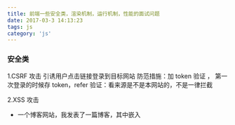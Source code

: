 ```yaml
---
title: 前端一些安全类，渲染机制，运行机制，性能的面试问题
date: 2017-03-3 14:13:23
tags: js
category: 'js'
---
```


### **安全类**

1.CSRF 攻击
引诱用户点击链接登录到目标网站
防范措施：加 token 验证 ， 第一次登录的时候存 token，refer 验证：看来源是不是本网站的，不是一律拦截

2.XSS 攻击

- 一个博客网站，我发表了一篇博客，其中嵌入<script>脚本
  脚本内容：获取 cookie，发送到我的服务器（服务器配合跨域）
  发布这篇博客，有人查看他，可以轻松收割访问者的 cookie

注入脚本
防范措施：对一些表单输入的参数进行过滤限制

### **重排重绘**

重绘：当页面中元素样式的改变并不影响它在文档流中的位置时（例如：color、background-color、visibility 等），浏览器会将新样式赋予给元素并重新绘制它，这个过程称为重绘

重排：页面上的盒模型都有自己的样式，浏览器会把他放在他该出现的位置
导致重排：改动 dom,display:none,加动画,resize 窗口等

减少重排重会：

避免使用 table 布局。
尽可能在 DOM 树的最末端改变 class。

避免使用 CSS 表达式（例如：calc()）

避免频繁操作样式，最好一次性重写 style 属性，或者将样式列表定义为 class 并一次性更改 class 属性。

可以使用 absolute 脱离文档流。

### 防抖和节流

- 防抖：触发高频事件后 n 秒内函数只会执行一次，如果 n 秒内高频事件再次被触发，则重新计算时间；多应用于 用户输入，防止频繁触发 change 事件

```
// 防抖
function debounce(fn, delay = 500){
    // timer 是闭包中
    let timer = null
    return function(){
        if(timer){
            clearTimeout(timer)
        }
        timer = setTimeout(()=>{
            console.log('this',this)
            fn.apply(this,arguments)
            timer = null
        },delay)
    }
}
input1.addEventListener('keyup',debounce(function(e){
    console.log(e.target)
    console.log(input1.value)
},600))

```

- 节流：高频事件触发，但在 n 秒内只会执行一次，所以节流会稀释函数的执行频率。多应用于 拖拽元素 获取位置

```
const div1 = document.getElementById('div1')
function throttle(fn,delay=100){
    let timer = null
    return function(){
        if(timer) return
        timer = setTimeout(() => {
            fn.apply(this,arguments)
            timer = null
        }, delay);
    }

}
div1.addEventListener('drag',throttle(function(e){
    console.log(e.offsetX,e.offsetY);
}))


```

- 为什么用闭包写防抖和节流？ 因为避免 timer 全局污染

### **JS 运行机制**

js 是单线程，异步任务先挂起，同步任务处理完毕再处理异步任务

```
 console.log(1)
 setTimeout(funciton(){
  console.log(2)
 },0)
 console.log(3)  //1 3 2

```

```
console.log('a')

while(true){

}

console.log('b')  //a 同步任务  while一直在循环 执行不到B
```

```
for(var i=0; i<4; i++){
    setTimeout(function(){
        console.log(i)   // 4 4 4 4  循环是同步的每次执行都将异步挂起，都循环完i =4 这个时候才把挂起的4次异步任务加入
    },0)
}

```

同步>promise>promise.then>setTimeout

```

    setTimeout(function () {
          console.log(1)
      }, 0);
      new Promise((resolve) =>{
          console.log(4)
              resolve();
      }).then(function () {
          console.log(2);
      });
      console.log(3)    //4,3,2,1

```

### **JS 垃圾回收机制**

基本类型是：Undefined/Null/Boolean/Number/String

基本类型的值存在内存中，被保存在栈内存中。从一个变量向另一个变量复制基本类型的值，会创建这个值的一个副本。

引用类型：object

引用类型的值是对象，保存在堆内存中。

基本类型保存在栈中引用的内存地址不会改变，引用类型的保存在堆区内存可以改变

```
var a = 2;
var b = a;
b = 3

console.log(a) //2
console.log(b) //3

```

var b = a 这里 b 和 a 是独立的，因为 a 是值类型

```
var a = [1,2,3]
var b = a
b.push(4)
console.log(a) //[1,2,3,4]
console.log(b) //[1,2,3,4]

```

a 存放在栈 【1，2，3】在堆 栈区保存的变量指向堆区 var b = a 实际上 让 b 也指向这个堆区 ，所以就都改变了

JS 中最常见的垃圾回收方式是 1.标记清除。 2.引用计数

标记清楚：是当变量进入环境时，将这个变量标记为“进入环境”。当变量离开环境时，则将其标记为“离开环境”。标记“离开环境”的就回收内存。

引用计数（低版本 IE 内存泄漏）1. 声明了一个变量并将一个引用类型的值赋值给这个变量，这个引用类型值的引用次数就是 1。 3. 当包含这个引用类型值的变量又被赋值成另一个值了，那么这个引用类型值的引用次数减 1.当垃圾收集器下一次运行时，它就会释放引用次数是 0 的值所占的内存

引起内存泄漏的原因：

1.变量相互引用

```
function problem() {
    var objA = new Object();
    var objB = new Object();

    objA.someOtherObject = objB;
    objB.anotherObject = objA;
}
```

这里存在循环引用会引起内存泄漏，引起内存泄漏解决方法

```
objA.someOtherObject = null
objB.anotherObject = null
```

2.意外的全局变量引起的内存泄漏。
全局变量，不会被回收，使用严格模式避免

3.闭包引起的内存泄漏

原因：闭包可以维持函数内局部变量，使其得不到释放。
解决：将事件处理函数定义在外部，解除闭包,或者在定义事件处理函数的外部函数中，删除对 dom 的引用。

### **闭包**

1，可以访问外部函数作用域中变量的函数
2，被内部函数访问的外部函数的变量可以保存在外部函数作用域内而不被回收

实现累加

```
var a = (function(){
          var s = 0;
          return function (){
            s++;
            console.log(s)
          }
        })()

        a()//1
        a()//2
        a()//3
```

```
var oli = document.getElementsByTagName('li');
     var i;
     for(i = 0;i < 5;i++){
         oli[i].onclick = (function(num){
             var a = num; // 为了说明问题
             return function(){
                 alert(a);
             }
         })(i)
     }
     console.log(i); // 5
```

### **经典问题**

```
for(var i=0; i<5;i++){
          listArr[i].onclick = (function(n){
              return function() {
                console.log(n)
              }
          })(i)
       }

```

1.为什么不写闭包就输出 5  
因为 js 是单线程的 循环是同步，先执行， onclick 指向的匿名函数需要 onclick 才执行所以是异步，后执行，var 没有块级作用域，所以循环到 5 后 window.i ==5 因此，这时你点击任何一个 li，都要 alert(i); 局部作用域内没有声明 i 变量，因此会追溯到全局作用域的 i，所以弹出的都是 5。可以用 let 解决

2.为什么写闭包就正确了
循环的时候 已经将 listArr[i] 这里的 i 变成 0,1,2,3,4 ，click 时候 function 内找 n 没有，找向上层定义时的作用域，里面形参 n 是 for 时候赋值的当时的 i 值。

### **提升页面性能的方法**

1.资源的压缩合并，减少 HTTP 请求

2.异步加载：动态脚本加载，defer(html 加载完后，逐一按顺序加载) async(无序的)

3.浏览器缓存 配置 Expires 头，设置过期时间 缺点：要求客户端时间和服务端严格一致，经常发送请求检查
cache-control 使用 max-age 指令指定组建被缓存多久，它以秒为单位定义一个更新窗。如果从组件被请求开始过去的秒数少于 max-age，浏览器就使用缓存的版本，这就避免了额外的 http 请求。

4.使用 cdn

5.DNS 预解析

### \*\*\*\*

### **从输入 URL 到页面加载发生了什么**

DNS 解析
TCP 连接
发送 HTTP 请求
服务器处理请求并返回 HTTP 报文
浏览器解析渲染页面
连接结束

